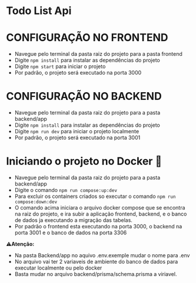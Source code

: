 # Todo List Api

# CONFIGURAÇÃO NO FRONTEND

 - Navegue pelo terminal da pasta raiz do projeto para a pasta frontend
 - Digite `npm install` para instalar as dependências do projeto
 - Digite `npm start` para iniciar o projeto
 - Por padrão, o projeto será executado na porta 3000
 
 # CONFIGURAÇÃO NO BACKEND
 
 - Navegue pelo terminal da pasta raiz do projeto para a pasta backend/app
 - Digite `npm install` para instalar as dependências do projeto
 - Digite `npm run dev` para iniciar o projeto localmente
 - Por padrão, o projeto será executado na porta 3001
 
# Iniciando o projeto no Docker 🐳
 
  - Navegue pelo terminal da pasta raiz do projeto para a pasta backend/app
  - Digite o comando `npm run compose:up:dev`
  - Para excluir os containers criados so executar o comando `npm run compose:down:dev`
  - O comando acima iniciara o arquivo docker compose que se encontra na raiz do projeto, e ira subir
  a aplicação frontend, backend, e o banco de dados ja executando a migração das tabelas.
  - Por padrão o frontend esta executando na porta 3000, o backend na porta 3001 e o banco de dados na porta 3306
  
⚠️**Atenção:**
  - Na pasta Backend/app no aquivo .env.exemple mudar o nome para .env
  - No arquivo vai ter 2 variaveis de ambiente do banco de dados para executar localmente ou pelo docker
  - Basta mudar no arquivo backend/prisma/schema.prisma a viriavel.
